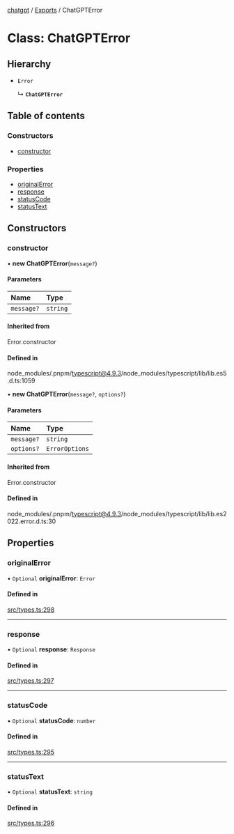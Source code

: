 [chatgpt](../readme.md) / [Exports](../modules.md) / ChatGPTError

# Class: ChatGPTError

## Hierarchy

- `Error`

  ↳ **`ChatGPTError`**

## Table of contents

### Constructors

- [constructor](ChatGPTError.md#constructor)

### Properties

- [originalError](ChatGPTError.md#originalerror)
- [response](ChatGPTError.md#response)
- [statusCode](ChatGPTError.md#statuscode)
- [statusText](ChatGPTError.md#statustext)

## Constructors

### constructor

• **new ChatGPTError**(`message?`)

#### Parameters

| Name | Type |
| :------ | :------ |
| `message?` | `string` |

#### Inherited from

Error.constructor

#### Defined in

node_modules/.pnpm/typescript@4.9.3/node_modules/typescript/lib/lib.es5.d.ts:1059

• **new ChatGPTError**(`message?`, `options?`)

#### Parameters

| Name | Type |
| :------ | :------ |
| `message?` | `string` |
| `options?` | `ErrorOptions` |

#### Inherited from

Error.constructor

#### Defined in

node_modules/.pnpm/typescript@4.9.3/node_modules/typescript/lib/lib.es2022.error.d.ts:30

## Properties

### originalError

• `Optional` **originalError**: `Error`

#### Defined in

[src/types.ts:298](https://github.com/transitive-bullshit/chatgpt-api/blob/d27238c/src/types.ts#L298)

___

### response

• `Optional` **response**: `Response`

#### Defined in

[src/types.ts:297](https://github.com/transitive-bullshit/chatgpt-api/blob/d27238c/src/types.ts#L297)

___

### statusCode

• `Optional` **statusCode**: `number`

#### Defined in

[src/types.ts:295](https://github.com/transitive-bullshit/chatgpt-api/blob/d27238c/src/types.ts#L295)

___

### statusText

• `Optional` **statusText**: `string`

#### Defined in

[src/types.ts:296](https://github.com/transitive-bullshit/chatgpt-api/blob/d27238c/src/types.ts#L296)
